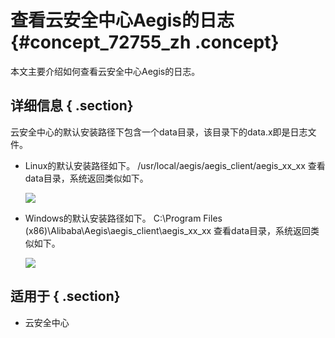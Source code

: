 # 查看云安全中心Aegis的日志 {#concept_72755_zh .concept}

本文主要介绍如何查看云安全中心Aegis的日志。

## 详细信息 { .section}

云安全中心的默认安装路径下包含一个data目录，该目录下的data.x即是日志文件。

-   Linux的默认安装路径如下。 /usr/local/aegis/aegis\_client/aegis\_xx\_xx 查看data目录，系统返回类似如下。

    ![](http://static-aliyun-doc.oss-cn-hangzhou.aliyuncs.com/assets/img/188519/155962726145726_zh-CN.png)

-   Windows的默认安装路径如下。 C:\\Program Files \(x86\)\\Alibaba\\Aegis\\aegis\_client\\aegis\_xx\_xx 查看data目录，系统返回类似如下。

    ![](http://static-aliyun-doc.oss-cn-hangzhou.aliyuncs.com/assets/img/188519/155962726145727_zh-CN.png)


## 适用于 { .section}

-   云安全中心

